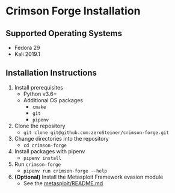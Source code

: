 # Crimson Forge Installation

## Supported Operating Systems

* Fedora 29
* Kali 2019.1

## Installation Instructions

1. Install prerequisites
    * Python v3.6+
    * Additional OS packages
        * `cmake`
        * `git`
        * `pipenv`
1. Clone the repository
    * `git clone git@github.com:zeroSteiner/crimson-forge.git`
1. Change directories into the repository
    * `cd crimson-forge`
1. Install packages with pipenv
    * `pipenv install`
1. Run `crimson-forge`
    * `pipenv run crimson-forge --help`
1. **(Optional)** Install the Metasploit Framework evasion module
    * See the [metasploit/README.md][1]

[1]: metasploit/README.md
